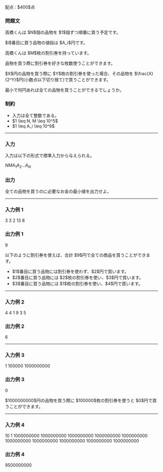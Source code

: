 
<div>

<span>

<span>

<p>
配点 : $400$点
</p>

<div>

<section>

### **問題文**

<p>
高橋くんは $N$個の品物を $1$個ずつ順番に買う予定です。
</p>

<p>
$i$番目に買う品物の値段は $A_i$円です。
</p>

<p>
高橋くんは $M$枚の割引券を持っています。
</p>

<p>
品物を買う際に割引券を好きな枚数使うことができます。
</p>

<p>
$X$円の品物を買う際に $Y$枚の割引券を使った場合、その品物を $\frac{X}{2^Y}$円(小数点以下切り捨て)で買うことができます。
</p>

<p>
最小で何円あれば全ての品物を買うことができるでしょうか。
</p>

</section>

</div>

<div>

<section>

### **制約**

<ul>

<li>
入力は全て整数である。
</li>

<li>
$1 \leq N, M \leq 10^5$
</li>

<li>
$1 \leq A_i \leq 10^9$
</li>

</ul>

</section>

</div>

---

<div>

<div>

<section>

### **入力**

<p>
入力は以下の形式で標準入力から与えられる。
</p>

<div>

$N$$M$$A_1$$A_2$$...$$A_N$
</div>

</section>

</div>

<div>

<section>

### **出力**

<p>
全ての品物を買うのに必要なお金の最小値を出力せよ。
</p>

</section>

</div>

</div>

---

<div>

<section>

### **入力例 1**

<div>

3 3
2 13 8

</div>

</section>

</div>

<div>

<section>

### **出力例 1**

<div>

9

</div>

<p>
以下のように割引券を使えば、合計 $9$円で全ての商品を買うことができます。
</p>

<ul>

<li>
$1$番目に買う品物には割引券を使わず、$2$円で買います。
</li>

<li>
$2$番目に買う品物には $2$枚の割引券を使い、$3$円で買います。
</li>

<li>
$3$番目に買う品物には $1$枚の割引券を使い、$4$円で買います。
</li>

</ul>

</section>

</div>

---

<div>

<section>

### **入力例 2**

<div>

4 4
1 9 3 5

</div>

</section>

</div>

<div>

<section>

### **出力例 2**

<div>

6

</div>

</section>

</div>

---

<div>

<section>

### **入力例 3**

<div>

1 100000
1000000000

</div>

</section>

</div>

<div>

<section>

### **出力例 3**

<div>

0

</div>

<p>
$1000000000$円の品物を買う際に $100000$枚の割引券を使うと $0$円で買うことができます。
</p>

</section>

</div>

---

<div>

<section>

### **入力例 4**

<div>

10 1
1000000000 1000000000 1000000000 1000000000 1000000000 1000000000 1000000000 1000000000 1000000000 1000000000

</div>

</section>

</div>

<div>

<section>

### **出力例 4**

<div>

9500000000

</div>

</section>

</div>

</span>

</span>

</div>
